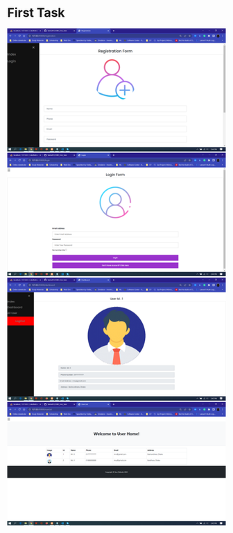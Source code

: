 # First Task

![Registration & SideNav](https://github.com/TanhaR31/OBD_First_Task/blob/main/Snapshots/Registration%20&%20SideNav.png?raw=true)
![Login](https://github.com/TanhaR31/OBD_First_Task/blob/main/Snapshots/Login.png?raw=true)
![Dashboard & SideNav](https://github.com/TanhaR31/OBD_First_Task/blob/main/Snapshots/Dashboard%20&%20SideNav.png?raw=true)
![User List](https://github.com/TanhaR31/OBD_First_Task/blob/main/Snapshots/User%20List.png?raw=true)
